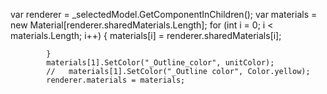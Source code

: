  var renderer = _selectedModel.GetComponentInChildren<Renderer>();
            var materials = new Material[renderer.sharedMaterials.Length];
            for (int i = 0; i < materials.Length; i++)
            {
                materials[i] = renderer.sharedMaterials[i];
              
            }
            materials[1].SetColor("_Outline_color", unitColor);
            //   materials[1].SetColor("_Outline color", Color.yellow);
            renderer.materials = materials;
        